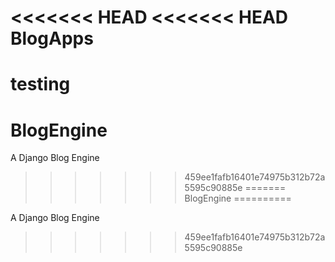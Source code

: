 <<<<<<< HEAD
<<<<<<< HEAD
BlogApps
========

testing
=======
BlogEngine
==========

A Django Blog Engine
>>>>>>> 459ee1fafb16401e74975b312b72a5595c90885e
=======
BlogEngine
==========

A Django Blog Engine
>>>>>>> 459ee1fafb16401e74975b312b72a5595c90885e
